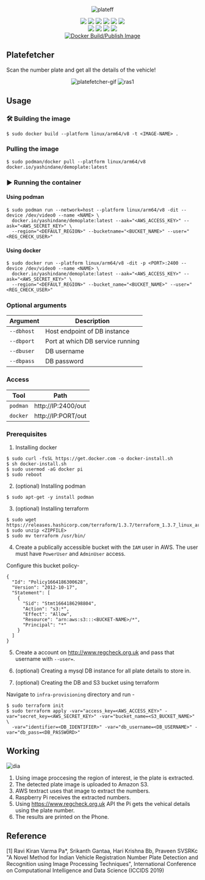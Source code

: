 <div align="center">

   ![plateff](https://user-images.githubusercontent.com/53041219/196192426-ad2033d6-798e-4f6e-9e08-2f1d2d7ad0d7.png)

   

   ![](https://img.shields.io/badge/raspberrypi-4B-red?logo=raspberrypi&logoColor=red)
   ![](https://img.shields.io/badge/python-3-red?logo=python&logoColor=blue)
   ![](https://img.shields.io/badge/opencv-red?logo=opencv&logoColor=purple)
   ![](https://img.shields.io/badge/flask-red?logo=flask&logoColor=yellow)
   ![](https://img.shields.io/badge/aws-red?logo=amazon&logoColor=green)
   ![](https://img.shields.io/badge/docker-red?logo=docker&logoColor=black)
   <br>
   ![](https://img.shields.io/badge/podman-blue?logo=podman&logoColor=purple)
   ![](https://img.shields.io/badge/License-MIT-green)
   ![](https://img.shields.io/badge/arm64-v8-yellow?logo=arm)
   ![](https://img.shields.io/badge/powered%20by-RPI%20OS-pink)
   <br>
   [![Docker Build/Publish Image](https://github.com/YashIndane/platefetcher/actions/workflows/platefetcher_arm64v8_image_builder.yml/badge.svg)](https://github.com/YashIndane/platefetcher/actions/workflows/platefetcher_arm64v8_image_builder.yml)
   
</div>


## Platefetcher

Scan the number plate and get all the details of the vehicle!

<div align="center">

  ![platefetcher-gif](https://user-images.githubusercontent.com/53041219/207283343-5f3e9cdc-61d8-41bd-89c0-9b540d6b7570.gif) ![ras1](https://user-images.githubusercontent.com/53041219/207283447-a2d95a6e-ca48-423f-8394-ed59ca94160f.png)

   
</div>

## Usage

### 🛠️ Building the image

```
$ sudo docker build --platform linux/arm64/v8 -t <IMAGE-NAME> .
```

### Pulling the image

```
$ sudo podman/docker pull --platform linux/arm64/v8 docker.io/yashindane/demoplate:latest
```

### ▶️ Running the container

#### Using podman

```
$ sudo podman run --network=host --platform linux/arm64/v8 -dit --device /dev/video0 --name <NAME> \
  docker.io/yashindane/demoplate:latest --aak="<AWS_ACCESS_KEY>" --ask="<AWS_SECRET_KEY>" \
  --region="<DEFAULT_REGION>" --bucketname="<BUCKET_NAME>" --user="<REG_CHECK_USER>"
```

#### Using docker

```
$ sudo docker run --platform linux/arm64/v8 -dit -p <PORT>:2400 --device /dev/video0 --name <NAME> \
  docker.io/yashindane/demoplate:latest --aak="<AWS_ACCESS_KEY>" --ask="<AWS_SECRET_KEY>" \
  --region="<DEFAULT_REGION>" --bucket_name="<BUCKET_NAME>" --user="<REG_CHECK_USER>"
```

### Optional arguments

| Argument | Description |
| --- | --- |
| `--dbhost` | Host endpoint of DB instance |
| `--dbport` | Port at which DB service running |
| `--dbuser` | DB username |
| `--dbpass` | DB password |

### Access

| Tool | Path |
| --- | --- |
| `podman` | http://IP:2400/out |
| `docker` | http://IP:PORT/out |


### Prerequisites

1. Installing docker

```
$ sudo curl -fsSL https://get.docker.com -o docker-install.sh
$ sh docker-install.sh
$ sudo usermod -aG docker pi
$ sudo reboot
```

2. (optional) Installing podman

```
$ sudo apt-get -y install podman
```

3. (optional) Installing terraform

```
$ sudo wget https://releases.hashicorp.com/terraform/1.3.7/terraform_1.3.7_linux_arm64.zip
$ sudo unzip <ZIPFILE>
$ sudo mv terraform /usr/bin/
```

4. Create a publically accessible bucket with the ```IAM``` user in AWS. The user must have ```PowerUser``` and ```AdminUser``` access.

Configure this bucket policy-

```
{
  "Id": "Policy1664186300628",
  "Version": "2012-10-17",
  "Statement": [
    {
      "Sid": "Stmt1664186298804",
      "Action": "s3:*",
      "Effect": "Allow",
      "Resource": "arn:aws:s3:::<BUCKET-NAME>/*",
      "Principal": "*"
    }
  ]
}
```

5. Create a account on http://www.regcheck.org.uk and pass that username with ```--user=```.

6. (optional) Creating a mysql DB instance for all plate details to store in.

7. (optional) Creating the DB and S3 bucket using terraform

Navigate to ```infra-provisioning``` directory and run - 

```
$ sudo terraform init
$ sudo terraform apply -var="access_key=<AWS_ACCESS_KEY>" -var="secret_key=<AWS_SECRET_KEY>" -var="bucket_name=<S3_BUCKET_NAME>" \
  -var="identifier=<DB_IDENTIFIER>" -var="db_username=<DB_USERNAME>" -var="db_pass=<DB_PASSWORD>"
```

## Working

![dia](https://user-images.githubusercontent.com/53041219/196134284-fbabf6fb-1793-47c2-a190-ab565cff2233.png)

1. Using image proccesing the region of interest, ie the plate is extracted.
2. The detected plate image is uploaded to Amazon S3.
3. AWS textract uses that image to extract the numbers.
4. Raspberry Pi receives the extracted numbers.
5. Using https://www.regcheck.org.uk API the Pi gets the vehical details using the plate number.
6. The results are printed on the Phone.

## Reference

[1] Ravi Kiran Varma Pa*, Srikanth Gantaa, Hari Krishna Bb, Praveen SVSRKc "A Novel Method for Indian Vehicle Registration Number Plate Detection and Recognition using Image Processing Techniques", International Conference on Computational Intelligence and Data Science (ICCIDS 2019)
